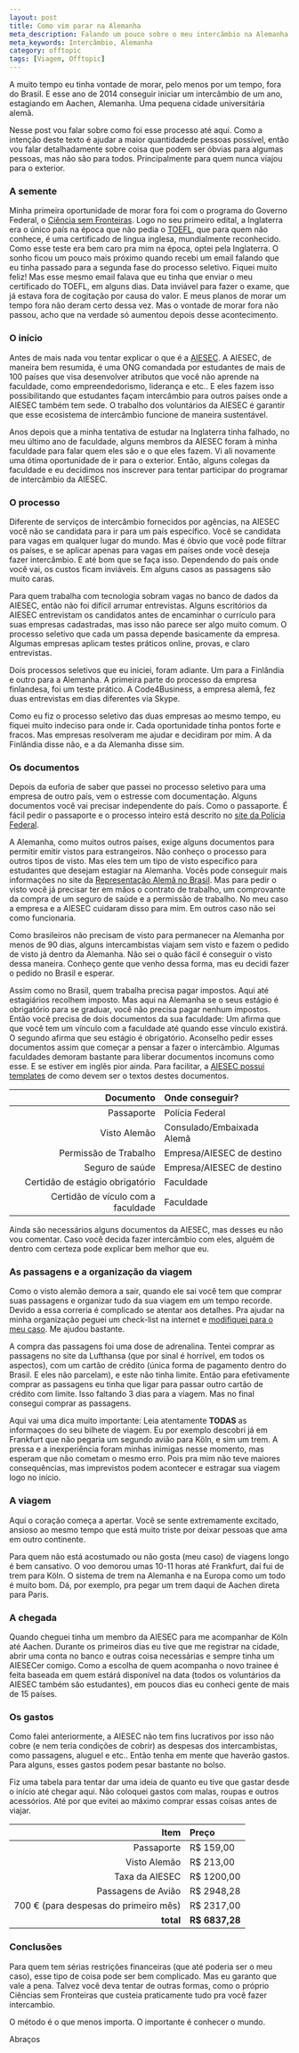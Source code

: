 ```yaml
---
layout: post
title: Como vim parar na Alemanha
meta_description: Falando um pouco sobre o meu intercâmbio na Alemanha.
meta_keywords: Intercâmbio, Alemanha
category: offtopic
tags: [Viagem, Offtopic]
---
```


A muito tempo eu tinha vontade de morar, pelo menos por um tempo, fora do Brasil. E esse ano de 2014 conseguir iniciar um intercâmbio de um ano, estagiando em Aachen, Alemanha. Uma pequena cidade universitária alemã.

Nesse post vou falar sobre como foi esse processo até aqui. Como a intenção deste texto é ajudar a maior quantidadede pessoas possível, então vou falar detalhadamente sobre coisa que podem ser óbvias para algumas pessoas, mas não são para todos. Principalmente para quem nunca viajou para o exterior.

### A semente

Minha primeira oportunidade de morar fora foi com o programa do Governo Federal, o [Ciência sem Fronteiras](http://www.cienciasemfronteiras.gov.br "Site do Ciência sem Fronteiras"). Logo no seu primeiro edital, a Inglaterra era o único país na época que não pedia o [TOEFL](www.ets.org/toefl "Site oficial do TOEFL"), que para quem não conhece, é uma certificado de lingua inglesa, mundialmente reconhecido. Como esse teste era bem caro pra mim na época, optei pela Inglaterra. O sonho ficou um pouco mais próximo quando recebi um email falando que eu tinha passado para a segunda fase do processo seletivo. Fiquei muito feliz! Mas esse mesmo email falava que eu tinha que enviar o meu certificado do TOEFL, em alguns dias. Data inviável para fazer o exame, que já estava fora de cogitação por causa do valor. E meus planos de morar um tempo fora não deram certo dessa vez. Mas o vontade de morar fora não passou, acho que na verdade só aumentou depois desse acontecimento.

### O início

Antes de mais nada vou tentar explicar o que é a [AIESEC](http://www.aiesec.org.br/sobre/ "Site da AIESEC"). A AIESEC, de maneira bem resumida, é uma ONG comandada por estudantes de mais de 100 países que visa desenvolver atributos que você não aprende na faculdade, como empreendedorismo, liderança e etc.. E eles fazem isso possibilitando que estudantes façam intercâmbio para outros países onde a AIESEC também tem sede. O trabalho dos voluntários da AIESEC é garantir que esse ecosistema de intercâmbio funcione de maneira sustentável.

Anos depois que a minha tentativa de estudar na Inglaterra tinha falhado, no meu último ano de faculdade, alguns membros da AIESEC foram à minha faculdade para falar quem eles são e o que eles fazem. Vi ali novamente uma ótima oportunidade de ir para o exterior. Então, alguns colegas da faculdade e eu decidimos nos inscrever para tentar participar do programar de intercâmbio da AIESEC.

### O processo

Diferente de serviços de intercâmbio fornecidos por agências, na AIESEC você não se candidata para ir para um país específico. Você se candidata para vagas em qualquer lugar do mundo. Mas é óbvio que você pode filtrar os países, e se aplicar apenas para vagas em países onde você deseja fazer intercâmbio. E até bom que se faça isso. Dependendo do país onde você vai, os custos ficam inviáveis. Em alguns casos as passagens são muito caras.

Para quem trabalha com tecnologia sobram vagas no banco de dados da AIESEC, então não foi difícil arrumar entrevistas. Alguns escritórios da AIESEC entrevistam os candidatos antes de encaminhar o currículo para suas empresas cadastradas, mas isso não parece ser algo muito comum. O processo seletivo que cada um passa depende basicamente da empresa. Algumas empresas aplicam testes práticos online, provas, e claro entrevistas.

Dois processos seletivos que eu iniciei, foram adiante. Um para a Finlândia e outro para a Alemanha. A primeira parte do processo da empresa finlandesa, foi um teste prático. A Code4Business, a empresa alemã, fez duas entrevistas em dias diferentes via Skype.

Como eu fiz o processo seletivo das duas empresas ao mesmo tempo, eu fiquei muito indeciso para onde ir. Cada oportunidade tinha pontos forte e fracos. Mas empresas resolveram me ajudar e decidiram por mim. A da Finlândia disse não, e a da Alemanha disse sim.

### Os documentos

Depois da euforia de saber que passei no processo seletivo para uma empresa de outro país, vem o estresse com documentação. Alguns documentos você vai precisar independente do país. Como o passaporte. É fácil pedir o passaporte e o processo inteiro está descrito no [site da Polícia Federal](http://www.dpf.gov.br/servicos/passaporte/requerer-passaporte "Site da Polícia Federal").

A Alemanha, como muitos outros países, exige alguns documentos para permitir emitir vistos para estrangeiros. Não conheço o processo para outros tipos de visto. Mas eles tem um tipo de visto específico para estudantes que desejam estagiar na Alemanha. Vocês pode conseguir mais informações no site da [Representação Alemã no Brasil](http://www.brasil.diplo.de/contentblob/2681184/Daten/707135/Merkblatt_Praktikum.pdf "Pdf que explica o processo do visto para estágio na Alemanha."). Mas para pedir o visto você já precisar ter em mãos o contrato de trabalho, um comprovante da compra de um seguro de saúde e a permissão de trabalho. No meu caso a empresa e a AIESEC cuidaram disso para mim. Em outros caso não sei como funcionaria.

Como brasileiros não precisam de visto para permanecer na Alemanha por menos de 90 dias, alguns intercambistas viajam sem visto e fazem o pedido de visto já dentro da Alemanha. Não sei o quão fácil é conseguir o visto dessa maneira. Conheço gente que venho dessa forma, mas eu decidi fazer o pedido no Brasil e esperar.

Assim como no Brasil, quem trabalha precisa pagar impostos. Aqui até estagiários recolhem imposto. Mas aqui na Alemanha se o seus estágio é obrigatório para se graduar, você não precisa pagar nenhum impostos. Então você precisa de dois documentos da sua faculdade: Um afirma que que você tem um vínculo com a faculdade até quando esse vínculo existirá. O segundo afirma que seu estágio é obrigatório. Aconselho pedir esses documentos assim que começar a pensar a fazer o intercâmbio. Algumas faculdades demoram bastante para liberar documentos incomuns como esse. E se estiver em inglês pior ainda. Para facilitar, a [AIESEC possui templates](https://drive.google.com/folderview?id=0B-hKicxbbe0EczRkbFJGSU9sVUk&usp=sharing "Templates de documentos necessários") de como devem ser o textos destes documentos.

Documento                          | Onde conseguir?
---------------------------------: | :------------------------
Passaporte                         | Polícia Federal
Visto Alemão                       | Consulado/Embaixada Alemã
Permissão de Trabalho              | Empresa/AIESEC de destino
Seguro de saúde                    | Empresa/AIESEC de destino
Certidão de estágio obrigatório    | Faculdade
Certidão de vículo com a faculdade | Faculdade

Ainda são necessários alguns documentos da AIESEC, mas desses eu não vou comentar. Caso você decida fazer intercâmbio com eles, alguém de dentro com certeza pode explicar bem melhor que eu.

### As passagens e a organização da viagem

Como o visto alemão demora a sair, quando ele sai você tem que comprar suas passagens e organizar tudo da sua viagem em um tempo recorde. Devido a essa correria é complicado se atentar aos detalhes. Pra ajudar na minha organização peguei um check-list na internet e [modifiquei para o meu caso](https://github.com/deniscostadsc/trip-list/blob/master/trip-list-ptbr.md#check-list-para-viagens "Link para o meu check-list de viagem."). Me ajudou bastante.

A compra das passagens foi uma dose de adrenalina. Tentei comprar as passagens no site da Lufthansa (que por sinal é horrível, em todos os aspectos), com um cartão de crédito (única forma de pagamento dentro do Brasil. E eles não parcelam), e este não tinha limite. Então para efetivamente comprar as passagens eu tinha que ligar para passar outro cartão de crédito com limite. Isso faltando 3 dias para a viagem. Mas no final consegui comprar as passagens.

Aqui vai uma dica muito importante: Leia atentamente **TODAS** as informaçoes do seu bilhete de viagem. Eu por exemplo descobri já em Frankfurt que não pegaria um segundo avião para Köln, e sim um trem. A pressa e a inexperiência foram minhas inimigas nesse momento, mas esperam que não cometam o mesmo erro. Pois pra mim não teve maiores consequências, mas imprevistos podem acontecer e estragar sua viagem logo no início.

### A viagem

Aqui o coração começa a apertar. Você se sente extremamente excitado, ansioso ao mesmo tempo que está muito triste por deixar pessoas que ama em outro continente.

Para quem não está acostumado ou não gosta (meu caso) de viagens longo é bem cansativo. O voo demorou umas 10-11 horas até Frankfurt, daí fui de trem para Köln. O sistema de trem na Alemanha e na Europa como um todo é muito bom. Dá, por exemplo, pra pegar um trem daqui de Aachen direta para Paris.

### A chegada

Quando cheguei tinha um membro da AIESEC para me acompanhar de Köln até Aachen. Durante os primeiros dias eu tive que me registrar na cidade, abrir uma conta no banco e outras coisa necessárias e sempre tinha um AIESECer comigo. Como a escolha de quem acompanha o novo trainee é feita baseada em quem estárá disponível na data (todos os voluntários da AIESEC também são estudantes), em poucos dias eu conheci gente de mais de 15 países.

### Os gastos

Como falei anteriormente, a AIESEC não tem fins lucrativos por isso não cobre (e nem teria condições de cobrir) as despesas dos intercambistas, como passagens, aluguel e etc.. Então tenha em mente que haverão gastos. Para alguns, esses gastos podem pesar bastante no bolso.

Fiz uma tabela para tentar dar uma ideia de quanto eu tive que gastar desde o início até chegar aqui. Não coloquei gastos com malas, roupas e outros acessórios. Até por que evitei ao máximo comprar essas coisas antes de viajar.

Item                                  | Preço
------------------------------------: | :-------------
Passaporte                            | R$ 159,00
Visto Alemão                          | R$ 213,00
Taxa da AIESEC                        | R$ 1200,00
Passagens de Avião                    | R$ 2948,28
700 € (para despesas do primeiro mês) | R$ 2317,00
**total**                             | **R$ 6837,28**

### Conclusões

Para quem tem sérias restrições financeiras (que até poderia ser o meu caso), esse tipo de coisa pode ser bem complicado. Mas eu garanto que vale a pena. Talvez você deva tentar de outras formas, como o próprio Ciências sem Fronteiras que custeia praticamente tudo pra você fazer intercambio.

O método é o que menos importa. O importante é conhecer o mundo.

Abraços
